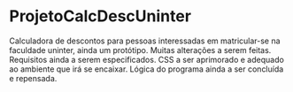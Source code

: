 # ProjetoCalcDescUninter
Calculadora de descontos para pessoas interessadas em matricular-se na faculdade uninter, ainda um protótipo. 
Muitas alterações a serem feitas.
Requisitos ainda a serem especificados.
CSS a ser aprimorado e adequado ao ambiente que irá se encaixar.
Lógica do programa ainda a ser concluída e repensada.

